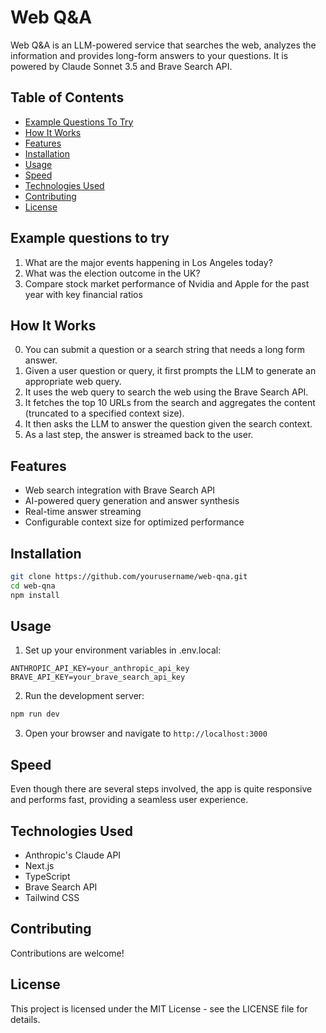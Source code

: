 # Web Q&A

Web Q&A is an LLM-powered service that searches the web, analyzes the information and provides long-form answers to your questions. It is powered by Claude Sonnet 3.5 and Brave Search API.

## Table of Contents

- [Example Questions To Try](#example-questions-to-try)
- [How It Works](#how-it-works)
- [Features](#features)
- [Installation](#installation)
- [Usage](#usage)
- [Speed](#speed)
- [Technologies Used](#technologies-used)
- [Contributing](#contributing)
- [License](#license)

## Example questions to try

1. What are the major events happening in Los Angeles today?
2. What was the election outcome in the UK?
3. Compare stock market performance of Nvidia and Apple for the past year with key financial ratios

## How It Works

0. You can submit a question or a search string that needs a long form answer.
1. Given a user question or query, it first prompts the LLM to generate an appropriate web query.
2. It uses the web query to search the web using the Brave Search API.
3. It fetches the top 10 URLs from the search and aggregates the content (truncated to a specified context size).
4. It then asks the LLM to answer the question given the search context.
5. As a last step, the answer is streamed back to the user.

## Features

- Web search integration with Brave Search API
- AI-powered query generation and answer synthesis
- Real-time answer streaming
- Configurable context size for optimized performance

## Installation

```bash
git clone https://github.com/yourusername/web-qna.git
cd web-qna
npm install
```

## Usage

1. Set up your environment variables in .env.local:
```
ANTHROPIC_API_KEY=your_anthropic_api_key
BRAVE_API_KEY=your_brave_search_api_key
```

2. Run the development server:
```bash
npm run dev
```

3. Open your browser and navigate to `http://localhost:3000`

## Speed

Even though there are several steps involved, the app is quite responsive and performs fast, providing a seamless user experience.

## Technologies Used
+ Anthropic's Claude API
+ Next.js
+ TypeScript
+ Brave Search API
+ Tailwind CSS

## Contributing

Contributions are welcome!

## License

This project is licensed under the MIT License - see the LICENSE file for details.
